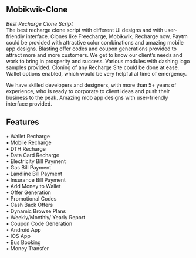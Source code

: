 <h2> Mobikwik-Clone</h2>
<i>Best Recharge Clone Script</i><br>
The best recharge clone script with different UI designs and with user-friendly interface. Clones like Freecharge, Mobikwik, Recharge now, Paytm could be provided with attractive color combinations and amazing mobile app designs. Blasting offer codes and coupon generations provided to attract more and more customers. We get to know our client’s needs and work to bring in prosperity and success. Various modules with dashing logo samples provided. Cloning of any Recharge Site could be done at ease. Wallet options enabled, which would be very helpful at time of emergency.

We have skilled developers and designers, with more than 5+ years of experience, who is ready to corporate to client ideas and push their business to the peak. Amazing mob app designs with user-friendly interface provided.

<h2>Features</h2>
• Wallet Recharge<br>
• Mobile Recharge<br>
• DTH Recharge<br>
• Data Card Recharge<br>
• Electricity Bill Payment<br>
• Gas Bill Payment<br>
• Landline Bill Payment<br>
• Insurance Bill Payment<br>
• Add Money to Wallet<br>
• Offer Generation<br>
• Promotional Codes<br>
• Cash Back Offers<br>
• Dynamic Browse Plans<br>
• Weekly/Monthly/ Yearly Report<br>
• Coupon Code Generation<br>
• Android App<br>
• IOS App<br>
• Bus Booking<br>
• Money Transfer<br>
